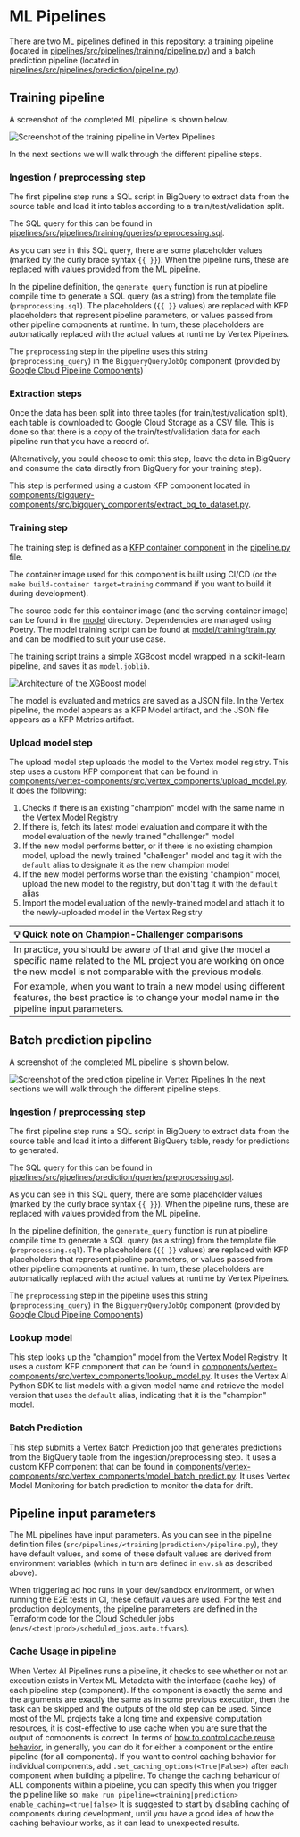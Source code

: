 <!-- 
Copyright 2022 Google LLC

Licensed under the Apache License, Version 2.0 (the "License");
you may not use this file except in compliance with the License.
You may obtain a copy of the License at

    https://www.apache.org/licenses/LICENSE-2.0

Unless required by applicable law or agreed to in writing, software
distributed under the License is distributed on an "AS IS" BASIS,
WITHOUT WARRANTIES OR CONDITIONS OF ANY KIND, either express or implied.
See the License for the specific language governing permissions and
limitations under the License.
 -->
# ML Pipelines

There are two ML pipelines defined in this repository: a training pipeline (located in [pipelines/src/pipelines/training/pipeline.py](/pipelines/src/pipelines/training/pipeline.py)) and a batch prediction pipeline (located in [pipelines/src/pipelines/prediction/pipeline.py](/pipelines/src/pipelines/prediction/pipeline.py)).

## Training pipeline

A screenshot of the completed ML pipeline is shown below.

![Screenshot of the training pipeline in Vertex Pipelines](/docs/images/training_pipeline.png)

In the next sections we will walk through the different pipeline steps.

### Ingestion / preprocessing step

The first pipeline step runs a SQL script in BigQuery to extract data from the source table and load it into tables according to a train/test/validation split.

The SQL query for this can be found in [pipelines/src/pipelines/training/queries/preprocessing.sql](/pipelines/src/pipelines/training/queries/preprocessing.sql).

As you can see in this SQL query, there are some placeholder values (marked by the curly brace syntax `{{ }}`). When the pipeline runs, these are replaced with values provided from the ML pipeline.

In the pipeline definition, the `generate_query` function is run at pipeline compile time to generate a SQL query (as a string) from the template file (`preprocessing.sql`). The placeholders (`{{ }}` values) are replaced with KFP placeholders that represent pipeline parameters, or values passed from other pipeline components at runtime. In turn, these placeholders are automatically replaced with the actual values at runtime by Vertex Pipelines.

The `preprocessing` step in the pipeline uses this string (`preprocessing_query`) in the `BigqueryQueryJobOp` component (provided by [Google Cloud Pipeline Components](https://cloud.google.com/vertex-ai/docs/pipelines/components-introduction))

### Extraction steps

Once the data has been split into three tables (for train/test/validation split), each table is downloaded to Google Cloud Storage as a CSV file. This is done so that there is a copy of the train/test/validation data for each pipeline run that you have a record of.

(Alternatively, you could choose to omit this step, leave the data in BigQuery and consume the data directly from BigQuery for your training step).

This step is performed using a custom KFP component located in [components/bigquery-components/src/bigquery_components/extract_bq_to_dataset.py](/components/bigquery-components/src/bigquery_components/extract_bq_to_dataset.py).

### Training step

The training step is defined as a [KFP container component](https://www.kubeflow.org/docs/components/pipelines/v2/components/container-components/) in the [pipeline.py](/pipelines/src/pipelines/training/pipeline.py) file.

The container image used for this component is built using CI/CD (or the `make build-container target=training` command if you want to build it during development).

The source code for this container image (and the serving container image) can be found in the [model](/model/) directory. Dependencies are managed using Poetry. The model training script can be found at [model/training/train.py](/model/training/train.py) and can be modified to suit your use case.

The training script trains a simple XGBoost model wrapped in a scikit-learn pipeline, and saves it as `model.joblib`.

![Architecture of the XGBoost model](/docs/images/xgboost_architecture.png)

The model is evaluated and metrics are saved as a JSON file. In the Vertex pipeline, the model appears as a KFP Model artifact, and the JSON file appears as a KFP Metrics artifact.

### Upload model step

The upload model step uploads the model to the Vertex model registry. This step uses a custom KFP component that can be 
found in [components/vertex-components/src/vertex_components/upload_model.py](/components/vertex-components/src/vertex_components/upload_model.py). It does the following:

1. Checks if there is an existing "champion" model with the same name in the Vertex Model Registry
1. If there is, fetch its latest model evaluation and compare it with the model evaluation of the newly trained "challenger" model
1. If the new model performs better, or if there is no existing champion model, upload the newly trained "challenger" model and tag it with the `default` alias to designate it as the new champion model
1. If the new model performs worse than the existing "champion" model, upload the new model to the registry, but don't tag it with the `default` alias
1. Import the model evaluation of the newly-trained model and attach it to the newly-uploaded model in the Vertex Registry

| :bulb: Quick note on Champion-Challenger comparisons    |
|:-------------------|
| In practice, you should be aware of that and give the model a specific name related to the ML project you are working on once the new model is not comparable with the previous models. 
For example, when you want to train a new model using different features, the best practice is to change your model name in the pipeline input parameters. |

## Batch prediction pipeline

A screenshot of the completed ML pipeline is shown below.

![Screenshot of the prediction pipeline in Vertex Pipelines](/docs/images/prediction_pipeline.png)
In the next sections we will walk through the different pipeline steps.

### Ingestion / preprocessing step

The first pipeline step runs a SQL script in BigQuery to extract data from the source table and load it into a different BigQuery table, ready for predictions to generated.

The SQL query for this can be found in [pipelines/src/pipelines/prediction/queries/preprocessing.sql](/pipelines/src/pipelines/prediction/queries/preprocessing.sql).

As you can see in this SQL query, there are some placeholder values (marked by the curly brace syntax `{{ }}`). When the pipeline runs, these are replaced with values provided from the ML pipeline.

In the pipeline definition, the `generate_query` function is run at pipeline compile time to generate a SQL query (as a string) from the template file (`preprocessing.sql`). The placeholders (`{{ }}` values) are replaced with KFP placeholders that represent pipeline parameters, or values passed from other pipeline components at runtime. In turn, these placeholders are automatically replaced with the actual values at runtime by Vertex Pipelines.

The `preprocessing` step in the pipeline uses this string (`preprocessing_query`) in the `BigqueryQueryJobOp` component (provided by [Google Cloud Pipeline Components](https://cloud.google.com/vertex-ai/docs/pipelines/components-introduction))

### Lookup model

This step looks up the "champion" model from the Vertex Model Registry. It uses a custom KFP component that can be found in [components/vertex-components/src/vertex_components/lookup_model.py](/components/vertex-components/src/vertex_components/lookup_model.py). It uses the Vertex AI Python SDK to list models with a given model name and retrieve the model version that uses the `default` alias, indicating that it is the "champion" model.

### Batch Prediction

This step submits a Vertex Batch Prediction job that generates predictions from the BigQuery table from the ingestion/preprocessing step. It uses a custom KFP component that can be found in [components/vertex-components/src/vertex_components/model_batch_predict.py](/components/vertex-components/src/vertex_components/model_batch_predict.py). It uses Vertex Model Monitoring for batch prediction to monitor the data for drift.

## Pipeline input parameters

The ML pipelines have input parameters. As you can see in the pipeline definition files (`src/pipelines/<training|prediction>/pipeline.py`), they have default values, and some of these default values are derived from environment variables (which in turn are defined in `env.sh` as described above).

When triggering ad hoc runs in your dev/sandbox environment, or when running the E2E tests in CI, these default values are used. For the test and production deployments, the pipeline parameters are defined in the Terraform code for the Cloud Scheduler jobs (`envs/<test|prod>/scheduled_jobs.auto.tfvars`).

### Cache Usage in pipeline

When Vertex AI Pipelines runs a pipeline, it checks to see whether or not an execution exists in Vertex ML Metadata with the interface (cache key) of each pipeline step (component).
If the component is exactly the same and the arguments are exactly the same as in some previous execution, then the task can be skipped and the outputs of the old step can be used. 
Since most of the ML projects take a long time and expensive computation resources, it is cost-effective to use cache when you are sure that the output of components is correct. 
In terms of [how to control cache reuse behavior](https://cloud.google.com/vertex-ai/docs/pipelines/configure-caching), in generally, you can do it for either a component or the entire pipeline (for all components). 
If you want to control caching behavior for individual components, add `.set_caching_options(<True|False>)` after each component when building a pipeline.
To change the caching behaviour of ALL components within a pipeline, you can specify this when you trigger the pipeline like so: `make run pipeline=<training|prediction> enable_caching=<true|false>`
It is suggested to start by disabling caching of components during development, until you have a good idea of how the caching behaviour works, as it can lead to unexpected results.
